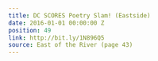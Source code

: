 ```yaml
---
title: DC SCORES Poetry Slam! (Eastside)
date: 2016-01-01 00:00:00 Z
position: 49
link: http://bit.ly/1N896Q5
source: East of the River (page 43)
---
```


